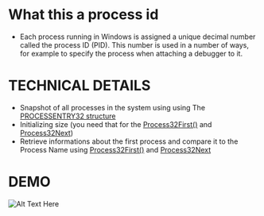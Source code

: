 # What this a process id
* Each process running in Windows is assigned a unique decimal number called the process ID (PID). This number is used in a number of ways, for example to specify the process when attaching a debugger to it.
# TECHNICAL DETAILS
* Snapshot of all processes in the system using using The [PROCESSENTRY32 structure](https://learn.microsoft.com/en-us/windows/win32/api/tlhelp32/ns-tlhelp32-processentry32)
* Initializing size (you need that for the [Process32First()](https://learn.microsoft.com/en-us/windows/win32/api/tlhelp32/nf-tlhelp32-process32first) and [Process32Next](https://learn.microsoft.com/en-us/windows/win32/api/tlhelp32/nf-tlhelp32-process32next)) 
* Retrieve informations about the first process and compare it to the Process Name using [Process32First()](https://learn.microsoft.com/en-us/windows/win32/api/tlhelp32/nf-tlhelp32-process32first) and [Process32Next](https://learn.microsoft.com/en-us/windows/win32/api/tlhelp32/nf-tlhelp32-process32next)
# DEMO
![Alt Text Here](https://github.com/Zextus/Pid-Finder/blob/main/demo.gif)
